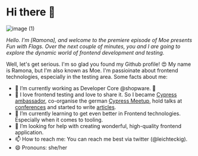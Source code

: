 # Hi there 👋

![image (1)](https://user-images.githubusercontent.com/29896429/114540538-f4e91000-9c55-11eb-85ff-db9e981feb4d.png)

*Hello. I'm [Ramona], and welcome to the premiere episode of Moe presents Fun with Flags. Over the next couple of minutes, you and I are going to explore the dynamic world of frontend development and testing.*

Well, let's get serious. I'm so glad you found my Github profile! 😍 My name is Ramona, but I'm also known as Moe. I'm passioinate about frontend technologies, especially in the testing area. Some facts about me:

- 🔭  I’m currently working as Developer Core @shopware. 💙
- 💜  I love frontend testing and love to share it. So I became [Cypress ambassador](https://cypress.io/ambassadors/), co-organise the german [Cypress Meetup](https://www.meetup.com/de-DE/cypress-de-community), hold talks at [conferences](https://speakerinnen.org/en/profiles/ramona-schwering) and started to write [articles](https://www.smashingmagazine.com/author/ramona-schwering/).
- 🌱  I’m currently learning to get even better in Frontend technologies. Especially when it comes to tooling.
- 🤔  I’m looking for help with creating wonderful, high-quality frontend application.
- 📫  How to reach me: You can reach me best via twitter (@leichteckig).
- 😄  Pronouns: she/her
